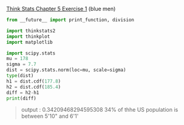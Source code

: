 [Think Stats Chapter 5 Exercise 1](http://greenteapress.com/thinkstats2/html/thinkstats2006.html#toc50) (blue men)
```python
from __future__ import print_function, division

import thinkstats2
import thinkplot
import matplotlib

import scipy.stats
mu = 178
sigma = 7.7
dist = scipy.stats.norm(loc=mu, scale=sigma)
type(dist)
h1 = dist.cdf(177.8)
h2 = dist.cdf(185.4)
diff = h2-h1
print(diff)
```
> output : 0.34209468294595308
>  34% of thhe US population is between 5'10" and 6'1'
